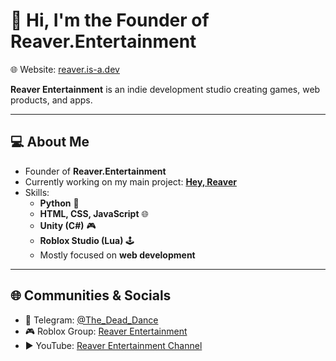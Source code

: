 # 👋 Hi, I'm the Founder of Reaver.Entertainment  

🌐 Website: [reaver.is-a.dev](https://reaver.is-a.dev)  

**Reaver Entertainment** is an indie development studio creating games, web products, and apps.  

---

## 💻 About Me  
- Founder of **Reaver.Entertainment**  
- Currently working on my main project: **[Hey, Reaver](https://hey.reaver.is-a.dev/)**  
- Skills:  
  - **Python** 🐍  
  - **HTML, CSS, JavaScript** 🌐  
  - **Unity (C#)** 🎮  
  - **Roblox Studio (Lua)** 🕹️  
  - Mostly focused on **web development**  

---

## 🌐 Communities & Socials
- 💬 Telegram: [@The_Dead_Dance](https://t.me/The_Dead_Dance)  
- 🎮 Roblox Group: [Reaver Entertainment](https://www.roblox.com/communities/34725595/Reaver-Entertainment#!/about)  
- ▶️ YouTube: [Reaver Entertainment Channel]([https://youtube.com](https://www.youtube.com/@reaver.entertainment))  

